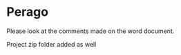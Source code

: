 # Perago

Please look at the comments made on the word document.

Project zip folder added as well 
